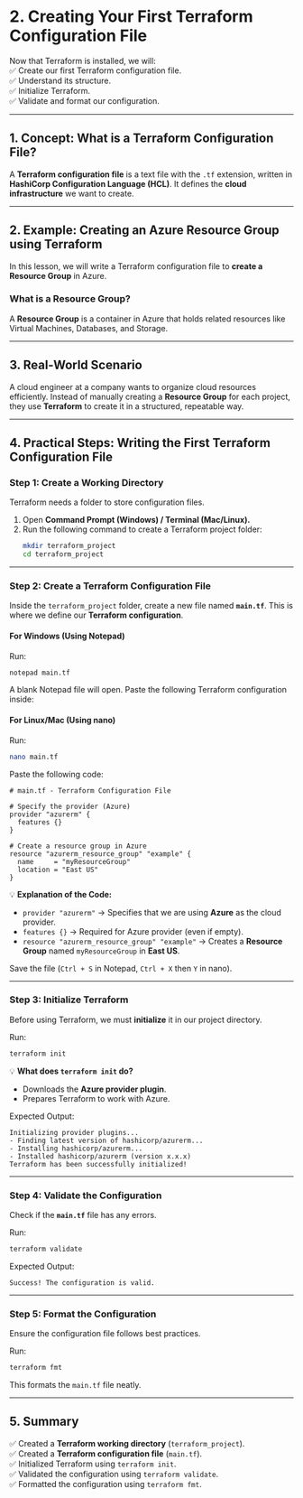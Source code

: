 # **2. Creating Your First Terraform Configuration File**  

Now that Terraform is installed, we will:  
✅ Create our first Terraform configuration file.  
✅ Understand its structure.  
✅ Initialize Terraform.  
✅ Validate and format our configuration.  

---

## **1. Concept: What is a Terraform Configuration File?**  
A **Terraform configuration file** is a text file with the `.tf` extension, written in **HashiCorp Configuration Language (HCL)**. It defines the **cloud infrastructure** we want to create.

---

## **2. Example: Creating an Azure Resource Group using Terraform**  
In this lesson, we will write a Terraform configuration file to **create a Resource Group** in Azure.

### **What is a Resource Group?**  
A **Resource Group** is a container in Azure that holds related resources like Virtual Machines, Databases, and Storage.

---

## **3. Real-World Scenario**  
A cloud engineer at a company wants to organize cloud resources efficiently. Instead of manually creating a **Resource Group** for each project, they use **Terraform** to create it in a structured, repeatable way.

---

## **4. Practical Steps: Writing the First Terraform Configuration File**

### **Step 1: Create a Working Directory**  
Terraform needs a folder to store configuration files.

1. Open **Command Prompt (Windows) / Terminal (Mac/Linux).**  
2. Run the following command to create a Terraform project folder:
   ```sh
   mkdir terraform_project
   cd terraform_project
   ```

---

### **Step 2: Create a Terraform Configuration File**  
Inside the `terraform_project` folder, create a new file named **`main.tf`**. This is where we define our **Terraform configuration**.

#### **For Windows (Using Notepad)**
Run:
```sh
notepad main.tf
```
A blank Notepad file will open. Paste the following Terraform configuration inside:

#### **For Linux/Mac (Using nano)**
Run:
```sh
nano main.tf
```
Paste the following code:

```hcl
# main.tf - Terraform Configuration File

# Specify the provider (Azure)
provider "azurerm" {
  features {}
}

# Create a resource group in Azure
resource "azurerm_resource_group" "example" {
  name     = "myResourceGroup"
  location = "East US"
}
```

💡 **Explanation of the Code:**  
- `provider "azurerm"` → Specifies that we are using **Azure** as the cloud provider.  
- `features {}` → Required for Azure provider (even if empty).  
- `resource "azurerm_resource_group" "example"` → Creates a **Resource Group** named `myResourceGroup` in **East US**.  

Save the file (`Ctrl + S` in Notepad, `Ctrl + X` then `Y` in nano).

---

### **Step 3: Initialize Terraform**  
Before using Terraform, we must **initialize** it in our project directory.

Run:
```sh
terraform init
```

💡 **What does `terraform init` do?**  
- Downloads the **Azure provider plugin**.  
- Prepares Terraform to work with Azure.  

Expected Output:
```
Initializing provider plugins...
- Finding latest version of hashicorp/azurerm...
- Installing hashicorp/azurerm...
- Installed hashicorp/azurerm (version x.x.x)
Terraform has been successfully initialized!
```

---

### **Step 4: Validate the Configuration**  
Check if the **`main.tf`** file has any errors.

Run:
```sh
terraform validate
```

Expected Output:
```
Success! The configuration is valid.
```

---

### **Step 5: Format the Configuration**  
Ensure the configuration file follows best practices.

Run:
```sh
terraform fmt
```
This formats the `main.tf` file neatly.

---

## **5. Summary**
✅ Created a **Terraform working directory** (`terraform_project`).  
✅ Created a **Terraform configuration file** (`main.tf`).  
✅ Initialized Terraform using `terraform init`.  
✅ Validated the configuration using `terraform validate`.  
✅ Formatted the configuration using `terraform fmt`.
